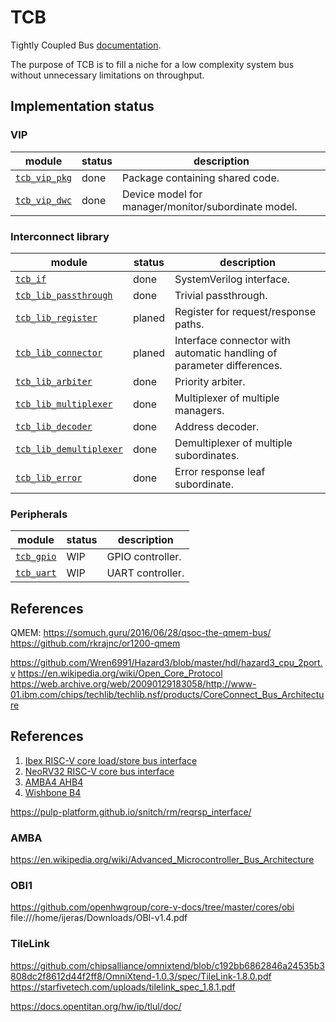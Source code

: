 # TCB

Tightly Coupled Bus [documentation](doc/TCB.md).

The purpose of TCB is to fill a niche for a low complexity system bus
without unnecessary limitations on throughput.

## Implementation status

### VIP

| module                                      | status | description |
|---------------------------------------------|--------|-------------|
| [`tcb_vip_pkg`](hdl/tbn/vip/tcb_vip_pkg.sv) | done   | Package containing shared code. |
| [`tcb_vip_dwc`](hdl/tbn/vip/tcb_vip_dev.sv) | done   | Device model for manager/monitor/subordinate model. |

### Interconnect library

| module                                                          | status | description |
|-----------------------------------------------------------------|--------|-------------|
| [`tcb_if`               ](hdl/rtl/tcb_if.sv                   ) | done   | SystemVerilog interface. |
| [`tcb_lib_passthrough`  ](hdl/rtl/lib/tcb_lib_pasthrough.sv   ) | done   | Trivial passthrough. |
| [`tcb_lib_register`     ](hdl/rtl/lib/tcb_lib_register.sv     ) | planed | Register for request/response paths. |
| [`tcb_lib_connector`    ](hdl/rtl/lib/tcb_lib_conector.sv     ) | planed | Interface connector with automatic handling of parameter differences. |
| [`tcb_lib_arbiter`      ](hdl/rtl/lib/tcb_lib_arbiter.sv      ) | done   | Priority arbiter. |
| [`tcb_lib_multiplexer`  ](hdl/rtl/lib/tcb_lib_multipleser.sv  ) | done   | Multiplexer of multiple managers. |
| [`tcb_lib_decoder`      ](hdl/rtl/lib/tcb_lib_decoder.sv      ) | done   | Address decoder. |
| [`tcb_lib_demultiplexer`](hdl/rtl/lib/tcb_lib_demultiplexer.sv) | done   | Demultiplexer of multiple subordinates. |
| [`tcb_lib_error`        ](hdl/rtl/lib/tcb_lib_error.sv        ) | done   | Error response leaf subordinate. |

### Peripherals

| module                                  | status | description |
|-----------------------------------------|--------|-------------|
| [`tcb_gpio` ](hdl/rtl/gpio/tcb_gpio.sv) | WIP    | GPIO controller. |
| [`tcb_uart` ](hdl/rtl/uart/tcb_uart.sv) | WIP    | UART controller. |

## References

QMEM:
https://somuch.guru/2016/06/28/qsoc-the-qmem-bus/
https://github.com/rkrajnc/or1200-qmem

https://github.com/Wren6991/Hazard3/blob/master/hdl/hazard3_cpu_2port.v
https://en.wikipedia.org/wiki/Open_Core_Protocol
https://web.archive.org/web/20090129183058/http://www-01.ibm.com/chips/techlib/techlib.nsf/products/CoreConnect_Bus_Architecture

## References

1. [Ibex RISC-V core load/store bus interface](https://ibex-core.readthedocs.io/en/latest/02_user/integration.html)
2. [NeoRV32 RISC-V core bus interface](https://stnolting.github.io/neorv32/#_bus_interface)
3. [AMBA4 AHB4](https://developer.arm.com/documentation/ihi0033/latest/)
4. [Wishbone B4](https://cdn.opencores.org/downloads/wbspec_b4.pdf)

https://pulp-platform.github.io/snitch/rm/reqrsp_interface/

### AMBA

https://en.wikipedia.org/wiki/Advanced_Microcontroller_Bus_Architecture

### OBI1

https://github.com/openhwgroup/core-v-docs/tree/master/cores/obi
file:///home/ijeras/Downloads/OBI-v1.4.pdf

### TileLink

https://github.com/chipsalliance/omnixtend/blob/c192bb6862846a24535b3808dc2f8612d44f2ff8/OmniXtend-1.0.3/spec/TileLink-1.8.0.pdf
https://starfivetech.com/uploads/tilelink_spec_1.8.1.pdf

https://docs.opentitan.org/hw/ip/tlul/doc/